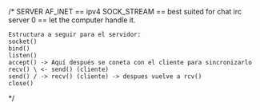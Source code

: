 /* SERVER
	AF_INET == ipv4
	SOCK_STREAM == best suited for chat irc server
	0 == let the computer handle it.

	Estructura a seguir para el servidor:
	socket()
	bind()
	listen()
	accept() -> Aquí después se coneta con el cliente para sincronizarlo
	recv() \ <- send() (cliente)
	send() / -> recv() (cliente) -> despues vuelve a rcv()
	close()
*/